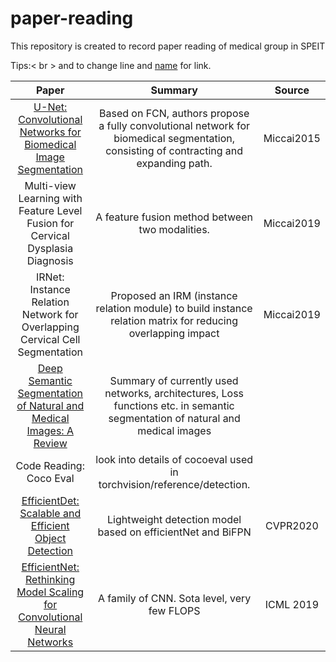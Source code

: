 # paper-reading
This repository is created to record paper reading of medical group in SPEIT

Tips:< br > and to change line and [name](link) for link.

Paper | Summary |  Source   
:-: | :-: | :-: 
[U-Net: Convolutional Networks for Biomedical Image Segmentation](https://arxiv.org/pdf/1505.04597.pdf) | Based on FCN, authors propose a fully convolutional network for biomedical segmentation, consisting of contracting and expanding path. | Miccai2015
Multi-view Learning with Feature Level Fusion for Cervical Dysplasia Diagnosis |  A feature fusion method between two modalities. | Miccai2019 |
IRNet: Instance Relation Network for Overlapping Cervical Cell Segmentation | Proposed an IRM (instance relation module) to build instance relation matrix for reducing overlapping impact | Miccai2019 |
[Deep Semantic Segmentation of Natural and Medical Images: A Review](https://arxiv.org/abs/1910.07655) | Summary of currently used networks, architectures, Loss functions etc. in semantic segmentation of natural and medical images  |   |
Code Reading: Coco Eval| look into details of cocoeval used in torchvision/reference/detection. |  |
[EfficientDet: Scalable and Efficient Object Detection](https://arxiv.org/abs/1911.09070) | Lightweight detection model based on efficientNet and BiFPN | CVPR2020  |
[EfficientNet: Rethinking Model Scaling for Convolutional Neural Networks](https://arxiv.org/abs/1905.11946) | A family of CNN. Sota level, very few FLOPS | ICML 2019| 


